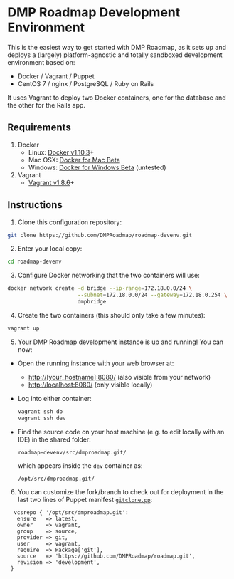 # DMP Roadmap Development Environment

This is the easiest way to get started with DMP Roadmap, as it sets up and deploys a (largely) platform-agnostic and totally sandboxed development environment based on:
* Docker / Vagrant / Puppet
* CentOS 7 / nginx / PostgreSQL / Ruby on Rails

It uses Vagrant to deploy two Docker containers, one for the database and the other for the Rails app.

## Requirements 
1. Docker
    * Linux: [Docker v1.10.3](https://docs.docker.com/engine/installation)+
    * Mac OSX: [Docker for Mac Beta](https://docs.docker.com/docker-for-mac)
    * Windows: [Docker for Windows Beta](https://docs.docker.com/docker-for-windows) (untested)
2. Vagrant 
    * [Vagrant v1.8.6](https://www.vagrantup.com/downloads.html)+

## Instructions
1. Clone this configuration repository:

 ```bash
 git clone https://github.com/DMPRoadmap/roadmap-devenv.git
 ```

2. Enter your local copy:

 ```bash
 cd roadmap-devenv
 ```

3. Configure Docker networking that the two containers will use:

 ```bash
 docker network create -d bridge --ip-range=172.18.0.0/24 \
                       --subnet=172.18.0.0/24 --gateway=172.18.0.254 \
                       dmpbridge
 ```
 
4. Create the two containers (this should only take a few minutes):

 ```bash
 vagrant up
 ```

5. Your DMP Roadmap development instance is up and running! You can now:
 - Open the running instance with your web browser at:
    - [http://[your_hostname]:8080/](http://[your_hostname]:8080/) (also visible from your network)
    - [http://localhost:8080/](http://localhost:8080/) (only visible locally)

 - Log into either container:
    
    ```bash
    vagrant ssh db
    vagrant ssh dev
    ```
    
 - Find the source code on your host machine (e.g. to edit locally with an IDE) in the shared folder:
    
    ```console
    roadmap-devenv/src/dmproadmap.git/
    ```
    
    which appears inside the `dev` container as:
    
    ```console
    /opt/src/dmproadmap.git/
    ```
    

6. You can customize the fork/branch to check out for deployment in the last two lines of Puppet manifest [`gitclone.pp`](environments/development/modules/dcc/manifests/gitclone.pp):
 
 ```puppet
   vcsrepo { '/opt/src/dmproadmap.git':
    ensure   => latest,
    owner    => vagrant,
    group    => source,
    provider => git,
    user     => vagrant,
    require  => Package['git'],
    source   => 'https://github.com/DMPRoadmap/roadmap.git',
    revision => 'development',
  }
 ```
